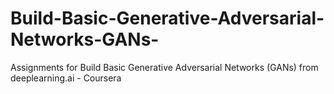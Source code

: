 # Build-Basic-Generative-Adversarial-Networks-GANs-
Assignments for Build Basic Generative Adversarial Networks (GANs) from deeplearning.ai - Coursera
